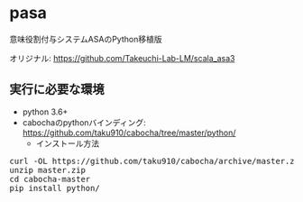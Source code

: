 # pasa
意味役割付与システムASAのPython移植版

オリジナル: https://github.com/Takeuchi-Lab-LM/scala_asa3


## 実行に必要な環境

- python 3.6+
- cabochaのpythonバインディング: https://github.com/taku910/cabocha/tree/master/python/
  - インストール方法  
<pre>
curl -OL https://github.com/taku910/cabocha/archive/master.zip
unzip master.zip  
cd cabocha-master  
pip install python/  
</pre>
